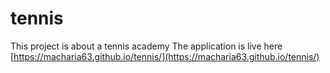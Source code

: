 # tennis
This project is about a tennis academy
The application is live here [https://macharia63.github.io/tennis/](https://macharia63.github.io/tennis/)
